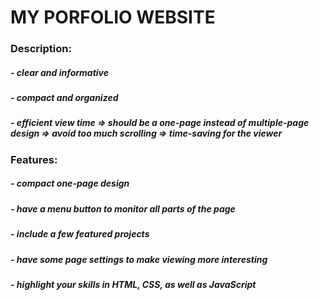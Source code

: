 # MY PORFOLIO WEBSITE

### Description:
##### - clear and informative
##### - compact and organized
##### - efficient view time => should be a one-page instead of multiple-page design => avoid too much scrolling => time-saving for the viewer

### Features:
##### - compact one-page design
##### - have a menu button to monitor all parts of the page
##### - include a few featured projects
##### - have some page settings to make viewing more interesting
##### - highlight your skills in HTML, CSS, as well as JavaScript